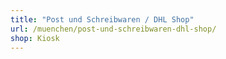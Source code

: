 ```yaml
---
title: "Post und Schreibwaren / DHL Shop"
url: /muenchen/post-und-schreibwaren-dhl-shop/
shop: Kiosk
---
```

